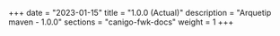 +++
date        = "2023-01-15"
title       = "1.0.0 (Actual)"
description = "Arquetip maven - 1.0.0"
sections    = "canigo-fwk-docs"
weight		= 1
+++

